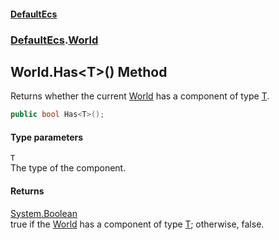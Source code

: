 #### [DefaultEcs](DefaultEcs.md 'DefaultEcs')
### [DefaultEcs](DefaultEcs.md#DefaultEcs 'DefaultEcs').[World](World.md 'DefaultEcs.World')
## World.Has&lt;T&gt;() Method
Returns whether the current [World](World.md 'DefaultEcs.World') has a component of type [T](World_Has_T_().md#DefaultEcs_World_Has_T_()_T 'DefaultEcs.World.Has&lt;T&gt;().T').  
```csharp
public bool Has<T>();
```
#### Type parameters
<a name='DefaultEcs_World_Has_T_()_T'></a>
`T`  
The type of the component.
  
#### Returns
[System.Boolean](https://docs.microsoft.com/en-us/dotnet/api/System.Boolean 'System.Boolean')  
true if the [World](World.md 'DefaultEcs.World') has a component of type [T](World_Has_T_().md#DefaultEcs_World_Has_T_()_T 'DefaultEcs.World.Has&lt;T&gt;().T'); otherwise, false.
